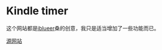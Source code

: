 # Kindle timer

这个网站都是[iblueer](https://github.com/iblueer)桑的创意，我只是适当增加了一些功能而已。

[源网站](http://maemo.cc/Timer/)
